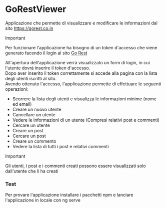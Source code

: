 # GoRestViewer


Applicazione che permette di visualizzare e modificare le informazioni dal sito https://gorest.co.in<br>
> [!IMPORTANT]
> Per funzionare l'applicazione ha bisogno di un token d'accesso che viene generato facendo il login al sito [Go Rest](https://gorest.co.in/my-account/access-tokens)<br>

All'apertura dell'applicazione verrà visualizzato un form di login, in cui l'utente dovrà inserire il token d'accesso.<br>
Dopo aver inserito il token correttamente si accede alla pagina con la lista degli utenti iscritti al sito.<br>
Avendo ottenuto l'accesso, l'applicazione permette di effettuare le seguenti operazioni:
- Scorrere la lista degli utenti e visualizza le informazioni minime (nome ed email)
- Creare un nuovo utente
- Cancellare un utente
- Vedere le informazioni di un utente (Compresi relativi post e commenti)
- Cercare un utente
- Creare un post
- Cercare un post
- Creare un commento
- Vedere la lista di tutti i post e relativi commenti

> [!IMPORTANT]
> Gli utenti, i post e i commenti creati possono essere visualizzati solo dall'utente che li ha creati

### Test
Per provare l'applicazione installare i pacchetti npm e lanciare l'applicazione in locale con ng serve
